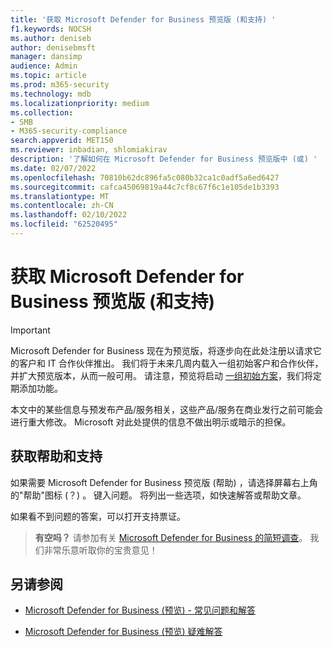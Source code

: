 ```yaml
---
title: '获取 Microsoft Defender for Business 预览版 (和支持) '
f1.keywords: NOCSH
ms.author: deniseb
author: denisebmsft
manager: dansimp
audience: Admin
ms.topic: article
ms.prod: m365-security
ms.technology: mdb
ms.localizationpriority: medium
ms.collection:
- SMB
- M365-security-compliance
search.appverid: MET150
ms.reviewer: inbadian, shlomiakirav
description: '了解如何在 Microsoft Defender for Business 预览版中 (或) '
ms.date: 02/07/2022
ms.openlocfilehash: 70810b62dc896fa5c080b32ca1c0adf5a6ed6427
ms.sourcegitcommit: cafca45069819a44c7cf8c67f6c1e105de1b3393
ms.translationtype: MT
ms.contentlocale: zh-CN
ms.lasthandoff: 02/10/2022
ms.locfileid: "62520495"
---
```

# <a name="get-help-and-support-for-microsoft-defender-for-business-preview"></a>获取 Microsoft Defender for Business 预览版 (和支持) 

> [!IMPORTANT]
> Microsoft Defender for Business 现在为预览版，将逐步向在此处注册以请求它的客户和 IT 合作伙伴[](https://aka.ms/mdb-preview)推出。 我们将于未来几周内载入一组初始客户和合作伙伴，并扩大预览版本，从而一般可用。 请注意，预览将启动 [一组初始方案](mdb-tutorials.md#try-these-preview-scenarios)，我们将定期添加功能。
> 
> 本文中的某些信息与预发布产品/服务相关，这些产品/服务在商业发行之前可能会进行重大修改。 Microsoft 对此处提供的信息不做出明示或暗示的担保。 

## <a name="get-help-and-support"></a>获取帮助和支持

如果需要 Microsoft Defender for Business 预览版 (帮助) ，请选择屏幕右上角的"帮助"图标 (？) 。 键入问题。 将列出一些选项，如快速解答或帮助文章。

如果看不到问题的答案，可以打开支持票证。

>
> **有空吗？**
> 请参加有关 <a href="https://microsoft.qualtrics.com/jfe/form/SV_0JPjTPHGEWTQr4y" target="_blank">Microsoft Defender for Business 的简短调查</a>。 我们非常乐意听取你的宝贵意见！
>

## <a name="see-also"></a>另请参阅

- [Microsoft Defender for Business (预览) - 常见问题和解答](mdb-faq.yml)

- [Microsoft Defender for Business (预览) 疑难解答](mdb-troubleshooting.yml) 